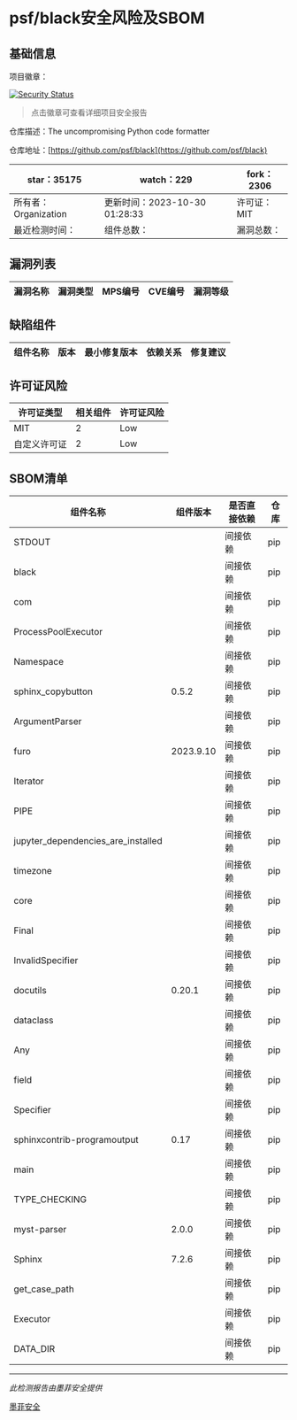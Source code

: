 # psf/black安全风险及SBOM

## 基础信息

项目徽章：

[![Security Status](https://www.murphysec.com/platform3/v31/badge/1718697885817421824.svg)](https://www.murphysec.com/console/report/1717247316238057472/1718697885817421824)

> 点击徽章可查看详细项目安全报告

仓库描述：The uncompromising Python code formatter

仓库地址：[https://github.com/psf/black](https://github.com/psf/black)

| star：35175 | watch：229 | fork：2306 |
| ----------- | -------------- | ------------ |
| 所有者：Organization | 更新时间：2023-10-30 01:28:33 | 许可证：MIT |
| 最近检测时间： | 组件总数： | 漏洞总数： |




## 漏洞列表

| 漏洞名称 | 漏洞类型 | MPS编号 | CVE编号 | 漏洞等级 |
| ------- | ------ | ------- | ------ | ----- |





## 缺陷组件

| 组件名称 | 版本 | 最小修复版本 | 依赖关系 | 修复建议 |
| -------- | ---- | ------------ | -------- | -------- |





## 许可证风险

| 许可证类型 | 相关组件 | 许可证风险 |
| ---------- | -------- | ---------- |
|MIT|2|Low|
|自定义许可证|2|Low|




## SBOM清单

| 组件名称 | 组件版本 | 是否直接依赖 | 仓库 |
| -------- | -------- | ------------ | ---- |
|STDOUT||间接依赖|pip|
|black||间接依赖|pip|
|com||间接依赖|pip|
|ProcessPoolExecutor||间接依赖|pip|
|Namespace||间接依赖|pip|
|sphinx_copybutton|0.5.2|间接依赖|pip|
|ArgumentParser||间接依赖|pip|
|furo|2023.9.10|间接依赖|pip|
|Iterator||间接依赖|pip|
|PIPE||间接依赖|pip|
|jupyter_dependencies_are_installed||间接依赖|pip|
|timezone||间接依赖|pip|
|core||间接依赖|pip|
|Final||间接依赖|pip|
|InvalidSpecifier||间接依赖|pip|
|docutils|0.20.1|间接依赖|pip|
|dataclass||间接依赖|pip|
|Any||间接依赖|pip|
|field||间接依赖|pip|
|Specifier||间接依赖|pip|
|sphinxcontrib-programoutput|0.17|间接依赖|pip|
|main||间接依赖|pip|
|TYPE_CHECKING||间接依赖|pip|
|myst-parser|2.0.0|间接依赖|pip|
|Sphinx|7.2.6|间接依赖|pip|
|get_case_path||间接依赖|pip|
|Executor||间接依赖|pip|
|DATA_DIR||间接依赖|pip|


------

*此检测报告由墨菲安全提供*

[墨菲安全](www.murphysec.com)